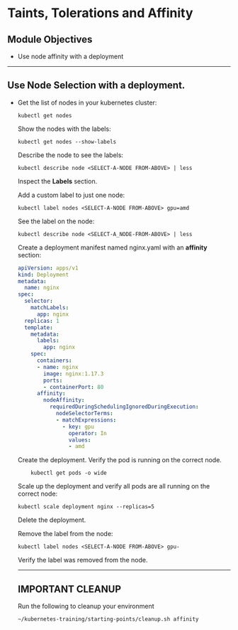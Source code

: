 # Taints, Tolerations and Affinity

## Module Objectives

- Use node affinity with a deployment

---

## Use Node Selection with a deployment.

- Get the list of nodes in your kubernetes cluster:

    ```shell
    kubectl get nodes
    ```

  Show the nodes with the labels:

    ```shell
    kubectl get nodes --show-labels
    ```

    Describe the node to see the labels:

    ```shell
    kubectl describe node <SELECT-A-NODE FROM-ABOVE> | less
    ```

    Inspect the **Labels** section.

    Add a custom label to just one node:

    ```shell
    kubectl label nodes <SELECT-A-NODE FROM-ABOVE> gpu=amd
    ```

    See the label on the node:

    ```shell
    kubectl describe node <SELECT-A_NODE-FROM-ABOVE> | less
    ```

    Create a deployment manifest named nginx.yaml with an **affinity**
    section:

    ```yaml
    apiVersion: apps/v1
    kind: Deployment
    metadata:
      name: nginx
    spec:
      selector:
        matchLabels:
          app: nginx
      replicas: 1
      template:
        metadata:
          labels:
            app: nginx
        spec:
          containers:
          - name: nginx
            image: nginx:1.17.3
            ports:
            - containerPort: 80
          affinity:
            nodeAffinity:
              requiredDuringSchedulingIgnoredDuringExecution:
                nodeSelectorTerms:
                - matchExpressions:
                  - key: gpu
                    operator: In
                    values:
                    - amd
    ```

    Create the deployment.
    Verify the pod is running on the correct node.

    ```shell
        kubectl get pods -o wide
    ```

    Scale up the deployment and verify all pods are all running
    on the correct node:

    ```shell
    kubectl scale deployment nginx --replicas=5
    ```

    Delete the deployment.

    Remove the label from the node:

    ```shell
    kubectl label nodes <SELECT-A-NODE FROM-ABOVE> gpu-
    ```

    Verify the label was removed from the node.

    ---

    ## **IMPORTANT CLEANUP**
    Run the following to cleanup your environment

    ```shell
    ~/kubernetes-training/starting-points/cleanup.sh affinity
    ```
